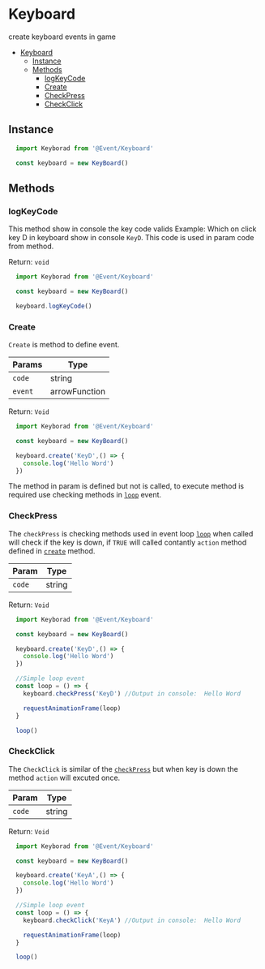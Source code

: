# Keyboard

create keyboard events in game

- [Keyboard](#keyboard)
  - [Instance](#instance)
  - [Methods](#methods)
    - [logKeyCode](#logkeycode)
    - [Create](#create)
    - [CheckPress](#checkpress)
    - [CheckClick](#checkclick)

## Instance

```ts
  import Keyborad from '@Event/Keyboard'

  const keyboard = new KeyBoard()
```

## Methods

### logKeyCode

This method show in console the key code valids Example: Which on click key D in keyboard show in console `KeyD`. This code is used in param code from method.

Return: `void`

```ts
  import Keyborad from '@Event/Keyboard'

  const keyboard = new KeyBoard()

  keyboard.logKeyCode()
```

### Create

`Create` is method to define event.

| Params  | Type          |
| ------- | ------------- |
| `code`  | string        |
| `event` | arrowFunction |

Return: `Void`

```ts
  import Keyborad from '@Event/Keyboard'

  const keyboard = new KeyBoard()

  keyboard.create('KeyD',() => {
    console.log('Hello Word')
  })
```
The method in param is defined but not is called, to execute method is required use checking methods in [`loop`](../Display/Loop.md) event.

### CheckPress

The `checkPress` is checking methods used in event loop [`loop`](../Display/Loop.md) when called will check if the key is down, if `TRUE` will called contantly `action` method defined in [`create`](#create) method.

| Param  | Type   |
| ------ | ------ |
| `code` | string |

Return: `Void`

```ts
  import Keyborad from '@Event/Keyboard'

  const keyboard = new KeyBoard()

  keyboard.create('KeyD',() => {
    console.log('Hello Word')
  })

  //Simple loop event
  const loop = () => {
    keyboard.checkPress('KeyD') //Output in console:  Hello Word

    requestAnimationFrame(loop)
  }

  loop()
```

### CheckClick

The `CheckClick` is similar of the [`checkPress`](#checkpress) but when key is down the method `action` will excuted once. 

| Param  | Type   |
| ------ | ------ |
| `code` | string |

Return: `Void`

```ts
  import Keyborad from '@Event/Keyboard'

  const keyboard = new KeyBoard()

  keyboard.create('KeyA',() => {
    console.log('Hello Word')
  })

  //Simple loop event
  const loop = () => {
    keyboard.checkClick('KeyA') //Output in console:  Hello Word

    requestAnimationFrame(loop)
  }

  loop()
```
